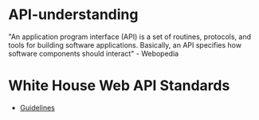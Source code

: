 # API-understanding
"An application program interface (API) is a set of routines, protocols, and tools for building software applications. Basically, an API specifies how software components should interact" - Webopedia

# White House Web API Standards

* [Guidelines](#guidelines)